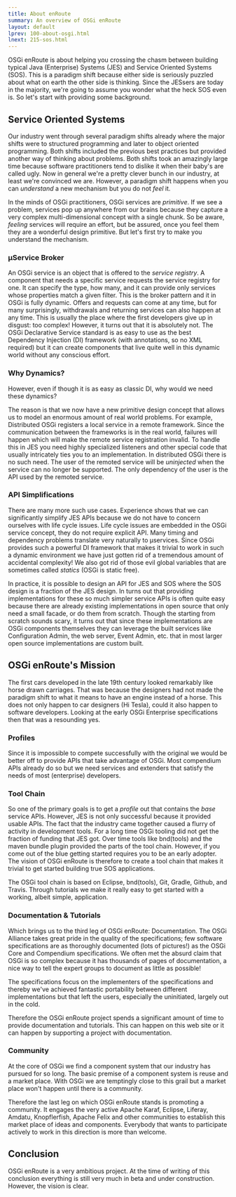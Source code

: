 ```yaml
---
title: About enRoute
summary: An overview of OSGi enRoute
layout: default
lprev: 100-about-osgi.html
lnext: 215-sos.html
---
```


OSGi enRoute is about helping you crossing the chasm between building typical Java (Enterprise) Systems (JES) and Service Oriented Systems (SOS). This is a paradigm shift because either side is seriously puzzled about what on earth the other side is thinking. Since the JESsers are today in the majority, we're going to assume you wonder what the heck SOS even is. So let's start with providing some background.

## Service Oriented Systems

Our industry went through several paradigm shifts already where the major shifts were to structured programming and later to object oriented programming. Both shifts included the previous best practices but provided another way of thinking about problems. Both shifts took an amazingly large time because software practitioners tend to dislike it when their baby's are called ugly. Now in general we're a pretty clever bunch in our industry, at least we're convinced we are. However, a paradigm shift happens when you can _understand_ a new mechanism but you do not _feel_ it. 

In the minds of OSGi practitioners, OSGi services are _primitive_. If we see a problem, services pop up anywhere from our brains because they capture a very complex multi-dimensional concept with a single chunk. So be aware, _feeling_ services will require an effort, but be assured, once you feel them they are a wonderful design primitive. But let's first try to make you understand the mechanism.

### µService Broker

An OSGi service is an object that is offered to the _service registry_. A component that needs a specific service requests the service registry for one. It can specify the type, how many, and it can provide only services whose properties match a given filter. This is the broker pattern and it in OSGi is fully dynamic. Offers and requests can come at any time, but for many surprisingly, withdrawals and returning services can also happen at any time. This is usually the place where the first developers give up in disgust: too complex! However, it turns out that it is absolutely not. The OSGi Declarative Service standard is as easy to use as the best Dependency Injection (DI) framework (with annotations, so no XML required) but it can create components that live quite well in this dynamic world without any conscious effort.

### Why Dynamics?

However, even if though it is as easy as classic DI, why would we need these dynamics? 

The reason is that we now have a new primitive design concept that allows us to model an enormous amount of real world problems.  For example, Distributed OSGi registers a local service in a remote framework. Since the communication between the frameworks is in the real world, failures will happen which will make the remote service registration invalid. To handle this in JES you need highly specialized listeners and other special code that usually intricately ties you to an implementation. In distributed OSGi there is no such need. The user of the remoted service will be _uninjected_ when the service can no longer be supported. The only dependency of the user is the API used by the remoted service.

### API Simplifications 

There are many more such use cases. Experience shows that we can significantly simplify JES APIs because we do not have to concern ourselves with life cycle issues. Life cycle issues are embedded in the OSGi service concept, they do not require explicit API. Many timing and dependency problems translate very naturally to µservices. Since OSGi provides such a powerful DI framework that makes it trivial to work in such a dynamic environment we have just gotten rid of a tremendous amount of accidental complexity! We also got rid of those evil global variables that are sometimes called _statics_ (OSGi is static free).

In practice, it is possible to design an API for JES and SOS where the SOS design is a fraction of the JES design. In turns out that providing implementations for these so much simpler service APIs is often quite easy because there are already existing implementations in open source that only need a small facade, or do them from scratch. Though the starting from scratch sounds scary, it turns out that since these implementations are OSGi components themselves they can leverage the built services like Configuration Admin, the web server, Event Admin, etc. that in most larger open source implementations are custom built.

## OSGi enRoute's Mission

The first cars developed in the late 19th century looked remarkably like horse drawn carriages. That was because the designers had not made the paradigm shift to what it means to have an engine instead of a horse. This does not only happen to car designers (Hi Tesla), could it also happen to software developers. Looking at the early OSGi Enterprise specifications then that was a resounding yes.

### Profiles

Since it is impossible to compete successfully with the original we would be better off to provide APIs that take advantage of OSGi. Most compendium APIs already do so but we need services and extenders that satisfy the needs of most (enterprise) developers.   

### Tool Chain

So one of the primary goals is to get a _profile_ out that contains the _base_ service APIs. However, JES is not only successful because it provided usable APIs. The fact that the industry came together caused a flurry of activity in development tools. For a long time OSGi tooling did not get the fraction of funding that JES got. Over time tools like bnd(tools) and the maven bundle plugin provided the parts of the tool chain. However, if you come out of the blue getting started requires you to be an early adopter. The vision of OSGi enRoute is therefore to create a tool chain that makes it trivial to get started building true SOS applications.

The OSGi tool chain is based on Eclipse, bnd(tools), Git, Gradle, Github, and Travis. Through tutorials we make it really easy to get started with a working, albeit simple, application.

### Documentation & Tutorials

Which brings us to the third leg of OSGi enRoute: Documentation. The OSGi Alliance takes great pride in the quality of the specifications; few software specifications are as thoroughly documented (lots of pictures!) as the OSGi Core and Compendium specifications. We often met the absurd claim that OSGi is so complex because it has thousands of pages of documentation, a nice way to tell the expert groups to document as little as possible!

The specifications focus on the implementers of the specifications and thereby we've achieved fantastic portability between different implementations but that left the users, especially the uninitiated, largely out in the cold. 

Therefore the OSGi enRoute project spends a significant amount of time to provide documentation and tutorials. This can happen on this web site or it can happen by supporting a project with documentation.

### Community

At the core of OSGi we find a component system that our industry has pursued for so long. The basic premise of a component system is reuse and a market place. With OSGi we are temptingly close to this grail but a market place won't happen until there is a community.

Therefore the last leg on which OSGi enRoute stands is promoting a community. It engages the very active Apache Karaf, Eclipse, Liferay, Amdatu, Knopflerfish, Apache Felix and other communities to establish this market place of ideas and components. Everybody that wants to participate actively to work in this direction is more than welcome.

## Conclusion

OSGi enRoute is a very ambitious project. At the time of writing of this conclusion everything is still very much in beta and under construction. However, the vision is clear.















<!--

TBD

## Why OSGi?

 ... Hello world is not a benchmark
 
![Workflow](/img/book/ov/babel.jpg)

![Workflow](/img/book/ov/devchain-weight.jpg)

![Workflow](/img/book/ov/devchain-java.jpg)

* µService Oriented Programming
* To reduce system complexity
* Dependency Management 
* To reduce errors in development & operations
* Tooling
* To reduce time to market
* Documentation & Training
* To reduce confusion with developers

![Workflow](/img/book/ov/workflow.jpg)

## Community

## Tutorials

## bnd, the little engine that built 

![Workflow](/img/book/ov/bnd-arch.jpg)

![Workflow](/img/book/ov/bnd-workspace.jpg)

## Profiles

A profile is specific catalog of specifications that vendors can provide in a distribution.
An OSGi Profile consists of

* µServices — Specifications of either OSGi Alliance or external µservices.
* Extenders — An extender provides support functionality to OSGi bundles.
* Capabilities — A capability describes a feature/function/resource of the underlying system in abstract format.

Each OSGi enRoute Profile is represented by a clean signed JAR library that can be used to build bundles against.  This is a specification only library, it can not introduce unwanted dependencies, or let developers accidentally use proprietary features of a vendor.

* java 1.8 — All profiles are based on Java 1.8
* base — A minimum profile, mostly as common base and for demonstrations. It provides support for the best practices in our industry.
* base.debug — Supports developing and debugging
* web — Web application development optimized for single page web apps.
* web.debug — Supports developing and debugging web apps.
persistence — Provides support for JPA on OSGi


## bndtools

## Service Oriented Programming

![Workflow](/img/book/ov/services.jpg)

## Components 

![Workflow](/img/book/ov/components.jpg)

## Bundles 

![Workflow](/img/book/ov/bundles.jpg)

![Workflow](/img/book/ov/bundles-closed.jpg)

## Assembling

![Workflow](/img/book/ov/assembly.jpg)

## Distros

A distro provides the runtime environment for one or more profiles The OSGi enRoute project will deliver a reference distribution for all profiles based on open source and OSGi provided bundles. Members and other companies can provide other, competing, interoperable, distributions (And are actively encouraged to do so).

How do we prevent vendor lock-in?

## Capability Maturity Model

![Workflow](/img/book/ov/cap-req-1.jpg)

![Workflow](/img/book/ov/cap-req-2.jpg)

## Semantic Versioning

* major – Breaking change for consumers
* minor – Breaking change for providers
* micro – Invisible change

## Baselining

## Command Line Building

## Source Control Management

## Continuous Integration


-->